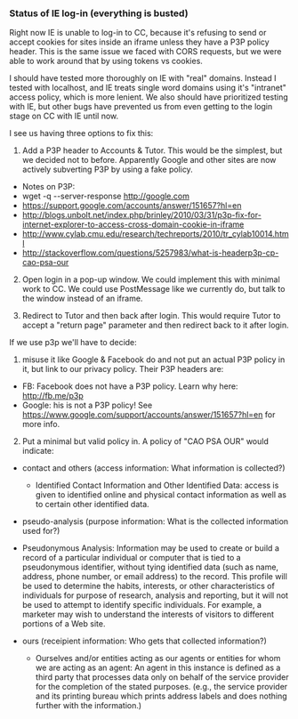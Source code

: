 ### Status of IE log-in (everything is busted)

Right now IE is unable to log-in to CC, because it's refusing to send or accept cookies for sites inside an iframe unless they have a P3P policy header.  This is the same issue we faced with CORS requests, but we were able to work around that by using tokens vs cookies.

I should have tested more thoroughly on IE with "real" domains.  Instead I tested with localhost, and IE treats single word domains using it's "intranet" access policy, which is more lenient.  We also should have prioritized testing with IE, but other bugs have prevented us from even getting to the login stage on CC with IE until now.

I see us having three options to fix this:

1) Add a P3P header to Accounts & Tutor.  This would be the simplest, but we decided not to before.  Apparently Google and other sites are now actively subverting P3P by using a fake policy.
  * Notes on P3P:
   * wget -q --server-response http://google.com
   * https://support.google.com/accounts/answer/151657?hl=en
   * http://blogs.unbolt.net/index.php/brinley/2010/03/31/p3p-fix-for-internet-explorer-to-access-cross-domain-cookie-in-iframe
   * http://www.cylab.cmu.edu/research/techreports/2010/tr_cylab10014.html
   * http://stackoverflow.com/questions/5257983/what-is-headerp3p-cp-cao-psa-our

2) Open login in a pop-up window.  We could implement this with minimal work to CC.  We could use PostMessage like we currently do, but talk to the window instead of an iframe.

3) Redirect to Tutor and then back after login.  This would require Tutor to accept a "return page" parameter and then redirect back to it after login.



If we use p3p we'll have to decide:
1) misuse it like Google & Facebook do and not put an actual P3P policy in it, but link to our privacy policy.  Their P3P headers are:
 * FB: Facebook does not have a P3P policy. Learn why here: http://fb.me/p3p
 * Google: his is not a P3P policy! See https://www.google.com/support/accounts/answer/151657?hl=en for more info.

2) Put a minimal but valid policy in. A policy of "CAO PSA OUR" would indicate:

 * contact and others (access information: What information is collected?)
   * Identified Contact Information and Other Identified Data: access is given to identified online and physical contact information as well as to certain other identified data.
 * pseudo-analysis (purpose information: What is the collected information used for?)
  * Pseudonymous Analysis: Information may be used to create or build a record of a particular individual or computer that is tied to a pseudonymous identifier, without tying identified data (such as name, address, phone number, or email address) to the record. This profile will be used to determine the habits, interests, or other characteristics of individuals for purpose of research, analysis and reporting, but it will not be used to attempt to identify specific individuals. For example, a marketer may wish to understand the interests of visitors to different portions of a Web site.

 * ours (receipient information: Who gets that collected information?)
   * Ourselves and/or entities acting as our agents or entities for whom we are acting as an agent: An agent in this instance is defined as a third party that processes data only on behalf of the service provider for the completion of the stated purposes. (e.g., the service provider and its printing bureau which prints address labels and does nothing further with the information.)
